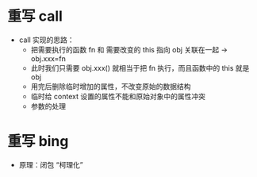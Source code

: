 # 重写 call

- call 实现的思路：
  - 把需要执行的函数 fn 和 需要改变的 this 指向 obj 关联在一起 -> obj.xxx=fn
  - 此时我们只需要 obj.xxx() 就相当于把 fn 执行，而且函数中的 this 就是 obj
  - 用完后删除临时增加的属性，不改变原始的数据结构
  - 临时给 context 设置的属性不能和原始对象中的属性冲突
  - 参数的处理

# 重写 bing

- 原理：闭包 “柯理化”
